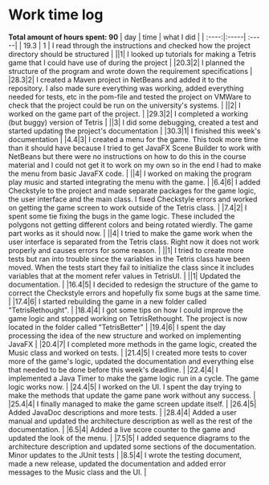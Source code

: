 # Work time log

**Total amount of hours spent: 90**
| day | time | what I did  |
| :----:|:-----| :-----|
| 19.3 | 1    | I read through the instructions and checked how the project directory should be structured |
||1| I looked up tutorials for making a Tetris game that I could have use of during the project |
|20.3|2| I planned the structure of the program and wrote down the requirement specifications |
|28.3|2| I created a Maven project in NetBeans and added it to the repository. I also made sure everything was working, added everything needed for tests, etc in the pom-file and tested the project on VMWare to check that the project could be run on the university's systems. |
||2| I worked on the game part of the project. |
|29.3|2| I completed a working (but buggy) version of Tetris |
||3| I did some debugging, created a test and started updating the project's documentation |
|30.3|1| I finished this week's documentation |
|4.4|3| I created a menu for the game. This took more time than it should have because I tried to get JavaFX Scene Builder to work with NetBeans but there were no instructions on how to do this in the course material and I could not get it to work on my own so in the end I had to make the menu from basic JavaFX code. |
||4| I worked on making the program play music and started integrating the menu with the game. |
|6.4|6| I added Checkstyle to the project and made separate packages for the game logic, the user interface and the main class. I fixed Checkstyle errors and worked on getting the game screen to work outside of the Tetris class. |
|7.4|2| I spent some tie fixing the bugs in the game logic. These included the polygons not getting different colors and being rotated wierdly. The game part works as it should now. |
||4| I tried to make the game work when the user interface is separated from the Tetris class. Right now it does not work properly and causes errors for some reason. |
||1| I tried to create more tests but ran into trouble since the variables in the Tetris class have been moved. When the tests start they fail to initialize the class since it includes variables that at the moment refer values in TetrisUI. |
||1| Updated the documentation. |
|16.4|5| I decided to redesign the structure of the game to correct the Checkstyle errors and hopefully fix some bugs at the same time. |
|17.4|6| I started rebuilding the game in a new folder called "TetrisRethought". |
|18.4|4| I got some tips on how I could improve the game logic and stopped working on TetrisRethought. The project is now located in the folder called "TetrisBetter" |
|19.4|6| I spent the day processing the idea of the new structure and worked on implementing JavaFX |
|20.4|7| I completed more methods in the game logic, created the Music class and worked on tests. |
|21.4|5| I created more tests to cover more of the game's logic, updated the documentation and everything else that needed to be done before this week's deadline. |
|22.4|4| I implemented a Java Timer to make the game logic run in a cycle. The game logic works now. |
|24.4|5| I worked on the UI. I spent the day trying to make the methods that update the game pane work without any success. |
|25.4|4| I finally managed to make the game screen update itself. |
|26.4|5| Added JavaDoc descriptions and more tests. |
|28.4|4| Added a user manual and updated the architecture description as well as the rest of the documentation. |
|6.5|4| Added a live score counter to the game and updated the look of the menu. |
|7.5|5| I added sequence diagrams to the architecture description and updated some sections of the documentation. Minor updates to the JUnit tests |
|8.5|4| I wrote the testing document, made a new release, updated the documentation and added error messages to the Music class and the UI. |